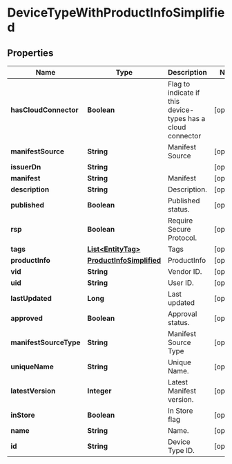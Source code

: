 
# DeviceTypeWithProductInfoSimplified

## Properties
Name | Type | Description | Notes
------------ | ------------- | ------------- | -------------
**hasCloudConnector** | **Boolean** | Flag to indicate if this device-types has a cloud connector |  [optional]
**manifestSource** | **String** | Manifest Source |  [optional]
**issuerDn** | **String** |  |  [optional]
**manifest** | **String** | Manifest |  [optional]
**description** | **String** | Description. |  [optional]
**published** | **Boolean** | Published status. |  [optional]
**rsp** | **Boolean** | Require Secure Protocol. |  [optional]
**tags** | [**List&lt;EntityTag&gt;**](EntityTag.md) | Tags |  [optional]
**productInfo** | [**ProductInfoSimplified**](ProductInfoSimplified.md) | ProductInfo |  [optional]
**vid** | **String** | Vendor ID. |  [optional]
**uid** | **String** | User ID. |  [optional]
**lastUpdated** | **Long** | Last updated |  [optional]
**approved** | **Boolean** | Approval status. |  [optional]
**manifestSourceType** | **String** | Manifest Source Type |  [optional]
**uniqueName** | **String** | Unique Name. |  [optional]
**latestVersion** | **Integer** | Latest Manifest version. |  [optional]
**inStore** | **Boolean** | In Store flag |  [optional]
**name** | **String** | Name. |  [optional]
**id** | **String** | Device Type ID. |  [optional]



